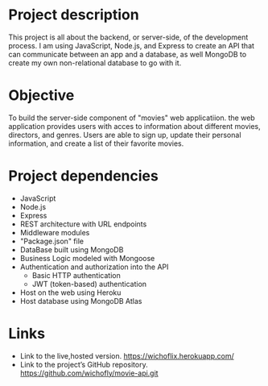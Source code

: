 # Project description 
This project is all about the backend, or server-side, of the development process. I am using JavaScript, Node.js, and Express to create an API that can communicate between an app and a database, as well MongoDB to create my own non-relational database to go with it.

# Objective
To build the server-side component of "movies" web applicatiion. the web application  provides users with acces to information about different movies, directors, and genres. Users are able to sign up, update their personal information, and create a list of their favorite movies. 

# Project dependencies 
- JavaScript
- Node.js
- Express
- REST architecture with URL endpoints 
- Middleware modules
- "Package.json" file
- DataBase built using MongoDB
- Business Logic modeled with Mongoose
- Authentication and authorization into the API
    - Basic HTTP authentication
    - JWT (token-based) authentication
- Host on the web using Heroku
- Host database using MongoDB Atlas

# Links 
- Link to the live,hosted version. https://wichoflix.herokuapp.com/
- Link to the project’s GitHub repository. https://github.com/wichofly/movie-api.git